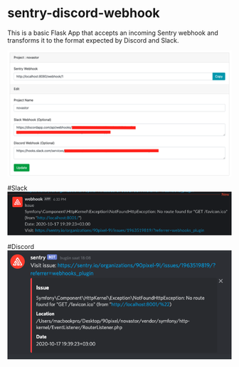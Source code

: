 # sentry-discord-webhook

This is a basic Flask App that accepts an incoming Sentry webhook and transforms it to the format expected by Discord and Slack.

![Screenshot](screen.png)

#Slack
![Screenshot](screen2.png)

#Discord
![Screenshot](screen3.png)